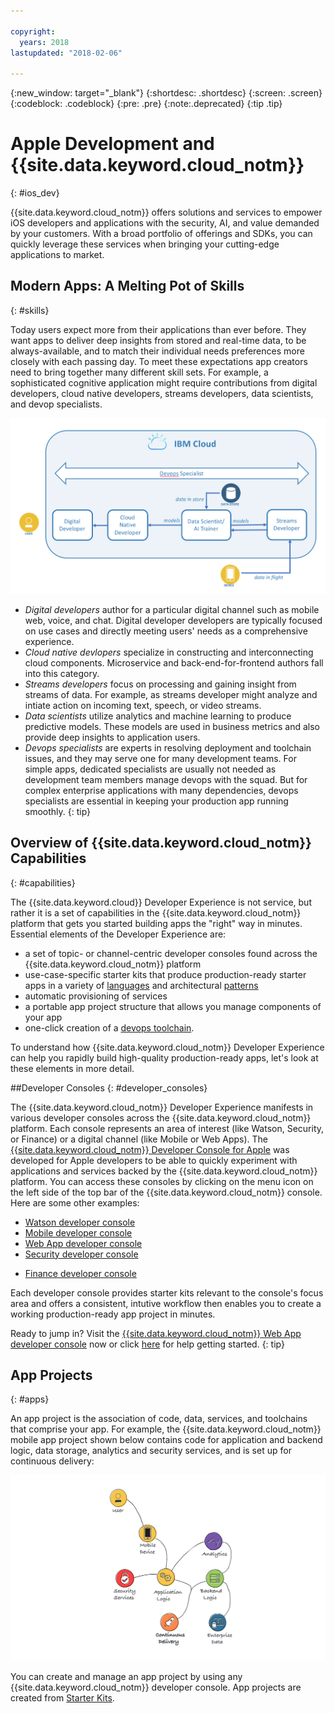```yaml
---

copyright:
  years: 2018
lastupdated: "2018-02-06"

---
```

{:new_window: target="_blank"}
{:shortdesc: .shortdesc}
{:screen: .screen}
{:codeblock: .codeblock}
{:pre: .pre}
{:note:.deprecated}
{:tip .tip}

# Apple Development and {{site.data.keyword.cloud_notm}}
{: #ios_dev}

{{site.data.keyword.cloud_notm}} offers solutions and services to empower iOS developers and applications with the security, AI, and value demanded by your customers. With a broad portfolio of offerings and SDKs, you can quickly leverage these services when bringing your cutting-edge applications to market.

## Modern Apps: A Melting Pot of Skills
{: #skills}

Today users expect more from their applications than ever before.  They want apps to deliver deep insights from stored and real-time data, to be always-available, and to match their individual needs preferences more closely with each passing day. To meet these expectations app creators need to bring together many different skill sets.  For example, a sophisticated cognitive application might require contributions from digital developers, cloud native developers, streams developers, data scientists, and devop specialists.

 ![Developer types](images/developer_skills.png "Developer relationships")

* *Digital developers* author for a particular digital channel such as mobile web, voice, and chat.  Digital developer developers are typically focused on use cases and directly meeting users' needs as a comprehensive experience.<br>
* *Cloud native devlopers* specialize in constructing and interconnecting cloud components. Microservice and back-end-for-frontend authors fall into this category.<br>
* *Streams developers* focus on processing and gaining insight from streams of data. For example, as streams developer might analyze and intiate action on incoming text, speech, or video streams.<br>
* *Data scientists* utilize analytics and machine learning to produce predictive models. These models are used in business metrics and also provide deep insights to application users.
* *Devops specialists* are experts in resolving deployment and toolchain issues, and they may serve one for many development teams.  For simple apps, dedicated specialists are usually not needed as development team members manage devops with the squad. But for complex enterprise applications with many dependencies, devops specialists are essential in keeping your production app running smoothly.
{: tip}

## Overview of {{site.data.keyword.cloud_notm}} Capabilities
{: #capabilities}

The {{site.data.keyword.cloud}} Developer Experience is not service, but rather it is a set of capabilities in the {{site.data.keyword.cloud_notm}} platform that gets you started building apps the "right" way in minutes. Essential elements of the Developer Experience are:

* a set of topic- or channel-centric developer consoles found across the {{site.data.keyword.cloud_notm}} platform
* use-case-specific starter kits that produce production-ready starter apps in a variety of [languages](languages.html) and architectural [patterns](patterns.html)
* automatic provisioning of services
* a portable app project structure that allows you manage components of your app
* one-click creation of a [devops toolchain](../services/ContinuousDelivery/index.html#cd_getting_started).

To understand how {{site.data.keyword.cloud_notm}} Developer Experience can help you rapidly build high-quality production-ready apps,  let's look at these elements in more detail.

##Developer Consoles
{: #developer_consoles}

The {{site.data.keyword.cloud_notm}} Developer Experience manifests in various developer consoles across the {{site.data.keyword.cloud_notm}} platform.  Each console represents an area of interest (like Watson, Security, or Finance) or a digital channel (like Mobile or Web Apps). The [{{site.data.keyword.cloud_notm}} Developer Console for Apple](https://console.bluemix.net/developer/appledevelopment) was developed for Apple developers to be able to quickly experiment with applications and services backed by the {{site.data.keyword.cloud_notm}} platform.  You can access these consoles by clicking on the menu icon on the left side of the top bar of the {{site.data.keyword.cloud_notm}} console. Here are some other examples:

* [Watson developer console](https://console.bluemix.net/developer/watson)
* [Mobile developer console](https://console.bluemix.net/developer/mobile)
* [Web App developer console](https://console.bluemix.net/developer/appservice)
* [Security developer console](https://console.bluemix.net/developer/security)
<!--* [Watson Data Platform developer console](https://console.bluemix.net/developer/dataplatform)-->
* [Finance developer console](https://console.bluemix.net/developer/finance)

<!--Cloud native development is the process of developing apps that are optimized to leverage capabilities engendered from running on the cloud.  Flexibility, portability, scaling, rapid development, continuous delivery, and a close coupling development and operations ("devops) are characteristics of cloud applications. The {{site.data.keyword.cloud}} Developer Experience quickly gets you started building cloud native applications that are ready for team development and bound for production use.-->


<!--![Overview of elements of the {{site.data.keyword.cloud_notm}} Developer Experience](images/elements_of_devex.png "Overview of elements of the {{site.data.keyword.cloud_notm}} Developer Experience") <br> *Overview of elements of the {{site.data.keyword.cloud_notm}} Developer Experience*-->

Each developer console provides starter kits relevant to the console's focus area and offers a consistent, intutive workflow then enables you to create a working production-ready app project in minutes.

Ready to jump in?  Visit the [{{site.data.keyword.cloud_notm}} Web App developer console](https://console.bluemix.net/developer/appservice) now or click [here](../apps/index.html) for help getting started.
{: tip}


## App Projects
{: #apps}

An app project is the association of code, data, services, and toolchains that comprise your app. For example, the {{site.data.keyword.cloud_notm}} mobile app project shown below contains code for application and backend logic, data storage, analytics and security services, and is set up for continuous delivery:

![Reuse](images/garage_reuse2.png "Developer Experience lets you reuse and avoid re-invent")

 You can create and manage an app project by using any {{site.data.keyword.cloud_notm}} developer console.  App projects are created from [Starter Kits](/docs/appledevelopment/starter_kit/starter_kits.html).
